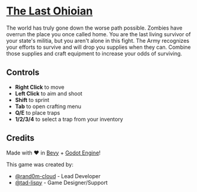 # [The Last Ohioian](https://rand0m-cloud.itch.io/the-last-ohioian)

The world has truly gone down the worse path possible. Zombies have overrun the place you once called home. You are the last living survivor of your state's militia, but you aren't alone in this fight. The Army recognizes your efforts to survive and will drop you supplies when they can. Combine those supplies and craft equipment to increase your odds of surviving.

## Controls
  - **Right Click** to move
  - **Left Click** to aim and shoot
  - **Shift** to sprint
  - **Tab** to open crafting menu
  - **Q/E** to place traps
  - **1/2/3/4** to select a trap from your inventory

## Credits
Made with ❤️ in [Bevy](https://bevyengine.org) + [Godot Engine](https://godotengine.org)!

This game was created by:

- [@rand0m-cloud](https://github.com/rand0m-cloud) - Lead Developer
- [@tad-lispy](https://github.com/tad-lispy) - Game Designer/Support
